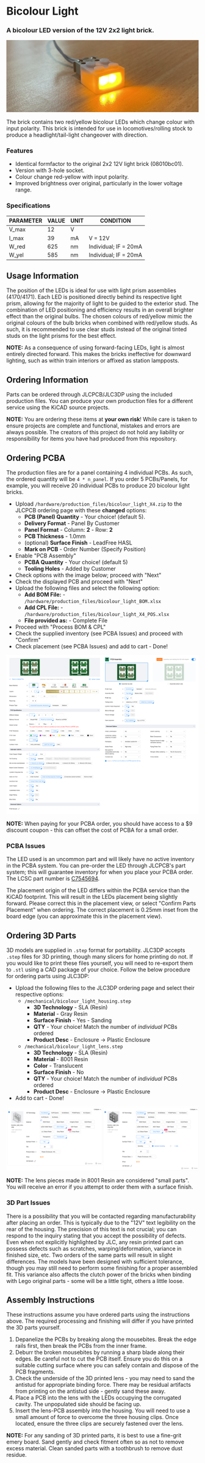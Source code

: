 # Bicolour Light

### A bicolour LED version of the 12V 2x2 light brick.

![A bicolour light brick illuminated yellow.](readme_assets/light_brick.jpeg)

The brick contains two red/yellow bicolour LEDs which change colour with input polarity. This brick is intended for use in locomotives/rolling stock to produce a headlight/tail-light changeover with direction.

### Features

- Identical formfactor to the original 2x2 12V light brick (08010bc01).
- Version with 3-hole socket.
- Colour change red-yellow with input polarity.
- Improved brightness over original, particularly in the lower voltage range.

### Specifications

| PARAMETER | VALUE | UNIT | CONDITION |
| --------- | ----- | ---- | --------- |
| V_max | 12 | V | |
| I_max | 39 | mA | V = 12V |
| W_red | 625 | nm | Individual; IF = 20mA |
| W_yel | 585 | nm | Individual; IF = 20mA |

## Usage Information

The position of the LEDs is ideal for use with light prism assemblies (4170/4171). Each LED is positioned directly behind its respective light prism, allowing for the majority of light to be guided to the exterior stud. The combination of LED positioning and efficiency results in an overall brighter effect than the original bulbs. The chosen colours of red/yellow mimic the original colours of the bulb bricks when combined with red/yellow studs. As such, it is recommended to use clear studs instead of the original tinted studs on the light prisms for the best effect.

**NOTE:** As a consequence of using forward-facing LEDs, light is almost entirely directed forward. This makes the bricks ineffective for downward lighting, such as within train interiors or affixed as station lampposts.

## Ordering Information

Parts can be ordered through JLCPCB/JLC3DP using the included production files. You can produce your own production files for a different service using the KiCAD source projects.

**NOTE:** You are ordering these items at **your own risk**! While care is taken to ensure projects are complete and functional, mistakes and errors are always possible. The creators of this project do not hold any liability or responsibility for items you have had produced from this repository.

## Ordering PCBA

The production files are for a panel containing 4 individual PCBs. As such, the ordered quantity will be `4 * n_panel`. If you order 5 PCBs/Panels, for example, you will receive 20 individual PCBs to produce 20 bicolour light bricks.

- Upload `/hardware/production_files/bicolour_light_X4.zip` to the JLCPCB ordering page with these **changed** options:
    - **PCB (Panel) Quantity** - Your choice! (default 5).
    - **Delivery Format** - Panel By Customer
    - **Panel Format** - Column: **2** - Row: **2**
    - **PCB Thickness** - 1.0mm
    - (optional) **Surface Finish** - LeadFree HASL
    - **Mark on PCB** - Order Number (Specify Position)
- Enable "PCB Assembly"
    - **PCBA Quantity** - Your choice! (default 5)
    - **Tooling Holes** - Added by Customer
- Check options with the image below; proceed with "Next"
- Check the displayed PCB and proceed with "Next"
- Upload the following files and select the following option:
    - **Add BOM File:** - `/hardware/production_files/bicolour_light_BOM.xlsx`
    - **Add CPL File:** - `/hardware/production_files/bicolour_light_X4_POS.xlsx`
    - **File provided as:** - Complete File
- Proceed with "Process BOM & CPL"
- Check the supplied inventory (see PCBA Issues) and proceed with "Confirm"
- Check placement (see PCBA Issues) and add to cart - Done!

![PCB ordering options](readme_assets/PCB_ordering.png)

**NOTE:** When paying for your PCBA order, you should have access to a $9 discount coupon - this can offset the cost of PCBA for a small order.

### PCBA Issues

The LED used is an uncommon part and will likely have no active inventory in the PCBA system. You can pre-order the LED through JLCPCB's part system; this will guarantee inventory for when you place your PCBA order. The LCSC part number is [C7545694](https://jlcpcb.com/partdetail/XINGLIGHT-XLC4040SURUYC/C7545694).

The placement origin of the LED differs within the PCBA service than the KiCAD footprint. This will result in the LEDs placement being slightly forward. Please correct this in the placement view, or select "Confirm Parts Placement" when ordering. The correct placement is 0.25mm inset from the board edge (you can approximate this in the placement view).

## Ordering 3D Parts

3D models are supplied in `.step` format for portability. JLC3DP accepts `.step` files for 3D printing, though many slicers for home printing do not. If you would like to print these files yourself, you will need to re-export them to `.stl` using a CAD package of your choice. Follow the below procedure for ordering parts using JLC3DP:

- Upload the following files to the JLC3DP ordering page and select their respective options:
    - `/mechanical/bicolour_light_housing.step`
        - **3D Technology** - SLA (Resin)
        - **Material** - Gray Resin
        - **Surface Finish** - Yes - Sanding
        - **QTY** - Your choice! Match the number of _individual_ PCBs ordered
        - **Product Desc** - Enclosure -> Plastic Enclosure
    - `/mechanical/bicolour_light_lens.step`
        - **3D Technology** - SLA (Resin)
        - **Material** - 8001 Resin
        - **Color** - Translucent
        - **Surface Finish** - No
        - **QTY** - Your choice! Match the number of _individual_ PCBs ordered
        - **Product Desc** - Enclosure -> Plastic Enclosure
- Add to cart - Done!

![3DP ordering options](readme_assets/3DP_ordering.png)

**NOTE:** The lens pieces made in 8001 Resin are considered "small parts". You will receive an error if you attempt to order them with a surface finish.

### 3D Part Issues

There is a possibility that you will be contacted regarding manufacturability after placing an order. This is typically due to the "12V" text legibility on the rear of the housing. The precision of this text is not crucial; you can respond to the inquiry stating that you accept the possibility of defects. Even when not explicitly highlighted by JLC, any resin printed part can possess defects such as scratches, warping/deformation, variance in finished size, etc. Two orders of the same parts will result in slight differences. The models have been designed with sufficient tolerance, though you may still need to perform some finishing for a proper assembled fit. This variance also affects the clutch power of the bricks when binding with Lego original parts - some will be a little tight, others a little loose.

## Assembly Instructions

These instructions assume you have ordered parts using the instructions above. The required processing and finishing will differ if you have printed the 3D parts yourself.

1. Depanelize the PCBs by breaking along the mousebites. Break the edge rails first, then break the PCBs from the inner frame.
2. Deburr the broken mousebites by running a sharp blade along their edges. Be careful not to cut the PCB itself. Ensure you do this on a suitable cutting surface where you can safely contain and dispose of the PCB fragments.
3. Check the underside of the 3D printed lens - you may need to sand the antistud for appropriate binding force. There may be residual artifacts from printing on the antistud side - gently sand these away.
4. Place a PCB into the lens with the LEDs occupying the corrugated cavity. The unpopulated side should be facing up.
5. Insert the lens-PCB assembly into the housing. You will need to use a small amount of force to overcome the three housing clips. Once located, ensure the three clips are securely fastened over the lens.

**NOTE:** For any sanding of 3D printed parts, it is best to use a fine-grit emery board. Sand gently and check fitment often so as not to remove excess material. Clean sanded parts with a toothbrush to remove dust residue.